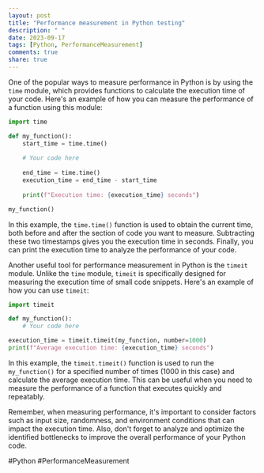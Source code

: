 ```yaml
---
layout: post
title: "Performance measurement in Python testing"
description: " "
date: 2023-09-17
tags: [Python, PerformanceMeasurement]
comments: true
share: true
---
```


One of the popular ways to measure performance in Python is by using the `time` module, which provides functions to calculate the execution time of your code. Here's an example of how you can measure the performance of a function using this module:

```python
import time

def my_function():
    start_time = time.time()
    
    # Your code here
    
    end_time = time.time()
    execution_time = end_time - start_time
    
    print(f"Execution time: {execution_time} seconds")

my_function()
```

In this example, the `time.time()` function is used to obtain the current time, both before and after the section of code you want to measure. Subtracting these two timestamps gives you the execution time in seconds. Finally, you can print the execution time to analyze the performance of your code.

Another useful tool for performance measurement in Python is the `timeit` module. Unlike the `time` module, `timeit` is specifically designed for measuring the execution time of small code snippets. Here's an example of how you can use `timeit`:

```python
import timeit

def my_function():
    # Your code here

execution_time = timeit.timeit(my_function, number=1000)
print(f"Average execution time: {execution_time} seconds")
```

In this example, the `timeit.timeit()` function is used to run the `my_function()` for a specified number of times (1000 in this case) and calculate the average execution time. This can be useful when you need to measure the performance of a function that executes quickly and repeatably.

Remember, when measuring performance, it's important to consider factors such as input size, randomness, and environment conditions that can impact the execution time. Also, don't forget to analyze and optimize the identified bottlenecks to improve the overall performance of your Python code.

#Python #PerformanceMeasurement